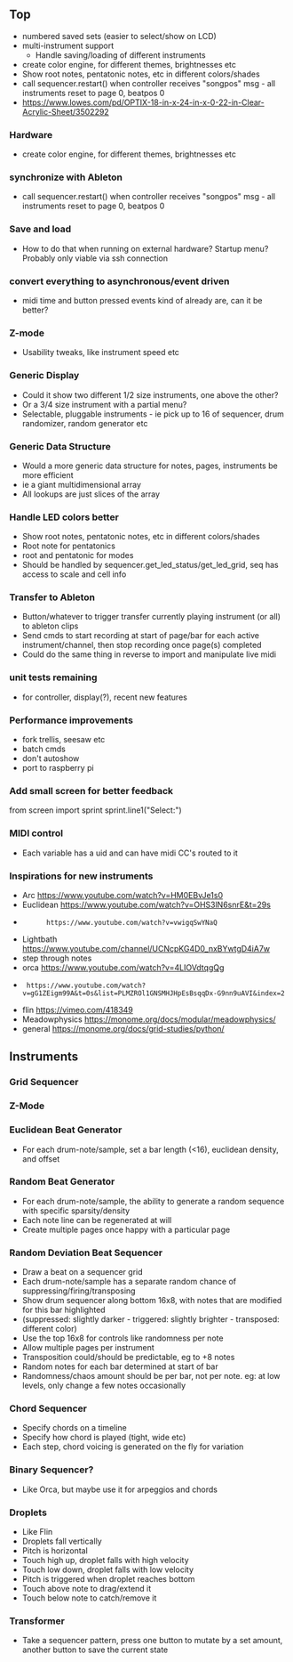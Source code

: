 ## Top
- numbered saved sets (easier to select/show on LCD)
- multi-instrument support
  - Handle saving/loading of different instruments
- create color engine, for different themes, brightnesses etc
- Show root notes, pentatonic notes, etc in different colors/shades
- call sequencer.restart() when controller receives "songpos" msg - all instruments reset to page 0, beatpos 0
- https://www.lowes.com/pd/OPTIX-18-in-x-24-in-x-0-22-in-Clear-Acrylic-Sheet/3502292

### Hardware
- create color engine, for different themes, brightnesses etc

### synchronize with Ableton
- call sequencer.restart() when controller receives "songpos" msg - all instruments reset to page 0, beatpos 0

### Save and load
- How to do that when running on external hardware? Startup menu? Probably only viable via ssh connection

### convert everything to asynchronous/event driven
- midi time and button pressed events kind of already are, can it be better?

### Z-mode
- Usability tweaks, like instrument speed etc

### Generic Display
- Could it show two different 1/2 size instruments, one above the other?
- Or a 3/4 size instrument with a partial menu?
- Selectable, pluggable instruments - ie pick up to 16 of sequencer, drum randomizer, random generator etc

### Generic Data Structure
- Would a more generic data structure for notes, pages, instruments be more efficient
- ie a giant multidimensional array
- All lookups are just slices of the array

### Handle LED colors better
- Show root notes, pentatonic notes, etc in different colors/shades
- Root note for pentatonics
- root and pentatonic for modes
- Should be handled by sequencer.get_led_status/get_led_grid, seq has access to scale and cell info

### Transfer to Ableton
- Button/whatever to trigger transfer currently playing instrument (or all) to ableton clips
- Send cmds to start recording at start of page/bar for each active instrument/channel, then stop recording once page(s) completed
- Could do the same thing in reverse to import and manipulate live midi

### unit tests remaining
- for controller, display(?), recent new features

### Performance improvements
- fork trellis, seesaw etc
- batch cmds
- don't autoshow
- port to raspberry pi

### Add small screen for better feedback
from screen import sprint
sprint.line1("Select:")

### MIDI control
- Each variable has a uid and can have midi CC's routed to it

### Inspirations for new instruments
- Arc https://www.youtube.com/watch?v=HM0EBvJe1s0
- Euclidean https://www.youtube.com/watch?v=OHS3lN6snrE&t=29s
-           https://www.youtube.com/watch?v=vwigqSwYNaQ
- Lightbath https://www.youtube.com/channel/UCNcpKG4D0_nxBYwtgD4iA7w
- step through notes
- orca https://www.youtube.com/watch?v=4LIOVdtqgQg
-      https://www.youtube.com/watch?v=gG1ZEigm99A&t=0s&list=PLMZROl1GNSMHJHpEsBsqqDx-G9nn9uAVI&index=2
- flin https://vimeo.com/418349
- Meadowphysics https://monome.org/docs/modular/meadowphysics/
- general https://monome.org/docs/grid-studies/python/

## Instruments

### Grid Sequencer

### Z-Mode

### Euclidean Beat Generator
- For each drum-note/sample, set a bar length (<16), euclidean density, and offset

### Random Beat Generator
- For each drum-note/sample, the ability to generate a random sequence with specific sparsity/density
- Each note line can be regenerated at will
- Create multiple pages once happy with a particular page

### Random Deviation Beat Sequencer
- Draw a beat on a sequencer grid
- Each drum-note/sample has a separate random chance of suppressing/firing/transposing
- Show drum sequencer along bottom 16x8, with notes that are modified for this bar highlighted
- (suppressed: slightly darker - triggered: slightly brighter - transposed: different color)
- Use the top 16x8 for controls like randomness per note
- Allow multiple pages per instrument
- Transposition could/should be predictable, eg to +8 notes
- Random notes for each bar determined at start of bar
- Randomness/chaos amount should be per bar, not per note. eg: at low levels, only change a few notes occasionally

### Chord Sequencer
- Specify chords on a timeline
- Specify how chord is played (tight, wide etc)
- Each step, chord voicing is generated on the fly for variation

### Binary Sequencer?
- Like Orca, but maybe use it for arpeggios and chords

### Droplets
- Like Flin
- Droplets fall vertically
- Pitch is horizontal
- Touch high up, droplet falls with high velocity
- Touch low down, droplet falls with low velocity
- Pitch is triggered when droplet reaches bottom
- Touch above note to drag/extend it
- Touch below note to catch/remove it

### Transformer
- Take a sequencer pattern, press one button to mutate by a set amount, another button to save the current state
